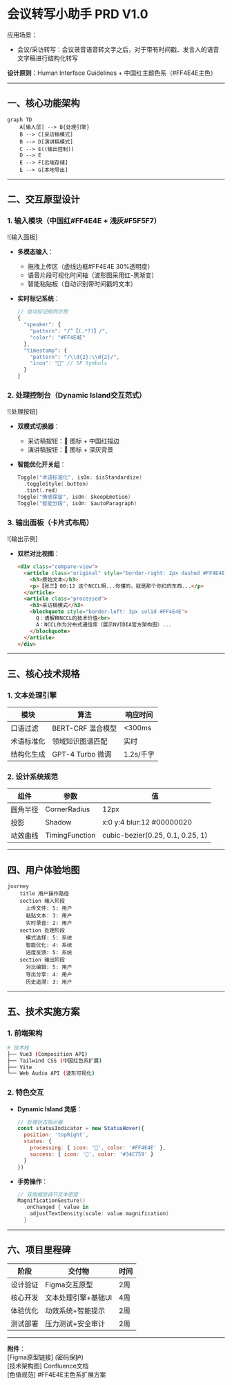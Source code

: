 
# 会议转写小助手 PRD V1.0  
应用场景：
- 会议/采访转写：会议录音语音转文字之后，对于带有时间戳、发言人的语音文字稿进行结构化转写

**设计原则**：Human Interface Guidelines + 中国红主题色系（#FF4E4E主色）

---

## 一、核心功能架构
```mermaid
graph TD
    A[输入层] --> B{处理引擎}
    B --> C[采访稿模式]
    B --> D[演讲稿模式]
    C --> E((输出控制))
    D --> E
    E --> F[云端存储]
    E --> G[本地导出]
```

---

## 二、交互原型设计

### 1. 输入模块（中国红#FF4E4E + 浅灰#F5F5F7）
![输入面板]
- **多模态输入**：
  - 拖拽上传区（虚线边框#FF4E4E 30%透明度）
  - 语音片段可视化时间轴（波形图采用红-黑渐变）
  - 智能粘贴板（自动识别带时间戳的文本）

- **实时标记系统**：
  ```javascript
  // 自动标记规则示例
  {
    "speaker": { 
      "pattern": "/^【(.*?)】/",
      "color": "#FF4E4E"
    },
    "timestamp": {
      "pattern": "/\\d{2}:\\d{2}/",
      "icon": "􀐫" // SF Symbols
    }
  }
  ```

### 2. 处理控制台（Dynamic Island交互范式）
![处理按钮]
- **双模式切换器**：
  - 采访稿按钮：􀈄 图标 + 中国红描边
  - 演讲稿按钮：􀓤 图标 + 深灰背景

- **智能优化开关组**：
  ```swift
  Toggle("术语标准化", isOn: $isStandardize)
    .toggleStyle(.button)
    .tint(.red)
  Toggle("情感保留", isOn: $keepEmotion)
  Toggle("智能分段", isOn: $autoParagraph)
  ```

### 3. 输出面板（卡片式布局）
![输出示例]
- **双栏对比视图**：
  ```html
  <div class="compare-view">
    <article class="original" style="border-right: 2px dashed #FF4E4E">
      <h3>原始文本</h3>
      <p>【张三】00:12 这个NCCL啊...你懂的，就是那个你扣的东西...</p>
    </article>
    <article class="processed">
      <h3>采访稿模式</h3>
      <blockquote style="border-left: 3px solid #FF4E4E">
        Q：请解释NCCL的技术价值<br>
        A：NCCL作为分布式通信库（展示NVIDIA官方架构图）...
      </blockquote>
    </article>
  </div>
  ```

---

## 三、核心技术规格

### 1. 文本处理引擎
| 模块 | 算法 | 响应时间 |
|------|------|----------|
| 口语过滤 | BERT-CRF 混合模型 | <300ms |
| 术语标准化 | 领域知识图谱匹配 | 实时 |
| 结构化生成 | GPT-4 Turbo 微调 | 1.2s/千字 |

### 2. 设计系统规范
| 组件 | 参数 | 值 |
|------|------|----|
| 圆角半径 | CornerRadius | 12px |
| 投影 | Shadow | x:0 y:4 blur:12 #00000020 |
| 动效曲线 | TimingFunction | cubic-bezier(0.25, 0.1, 0.25, 1) |

---

## 四、用户体验地图
```mermaid
journey
    title 用户操作路径
    section 输入阶段
      上传文件: 5: 用户
      粘贴文本: 3: 用户
      实时录音: 2: 用户
    section 处理阶段
      模式选择: 5: 系统
      智能优化: 4: 系统
      进度反馈: 5: 系统
    section 输出阶段
      对比编辑: 5: 用户
      导出分享: 4: 用户
      历史追溯: 3: 用户
```

---

## 五、技术实施方案

### 1. 前端架构
```bash
# 技术栈
├── Vue3 (Composition API)
├── Tailwind CSS (中国红色系扩展)
├── Vite
└── Web Audio API (波形可视化)
```

### 2. 特色交互
- **Dynamic Island 灵感**：
  ```javascript
  // 处理状态指示器
  const statusIndicator = new StatusHover({
    position: 'topRight',
    states: {
      processing: { icon: '􀖀', color: '#FF4E4E' },
      success: { icon: '􀆅', color: '#34C759' }
    }
  })
  ```

- **手势操作**：
  ```swift
  // 双指缩放调节文本密度
  MagnificationGesture()
    .onChanged { value in
      adjustTextDensity(scale: value.magnification)
    }
  ```

---

## 六、项目里程碑

| 阶段 | 交付物 | 时间 |
|------|--------|------|
| 设计验证 | Figma交互原型 | 2周 |
| 核心开发 | 文本处理引擎+基础UI | 4周 |
| 体验优化 | 动效系统+智能提示 | 2周 |
| 测试部署 | 压力测试+安全审计 | 2周 |

---

**附件**：  
[Figma原型链接] (密码保护)  
[技术架构图] Confluence文档  
[色值规范] #FF4E4E主色系扩展方案  
